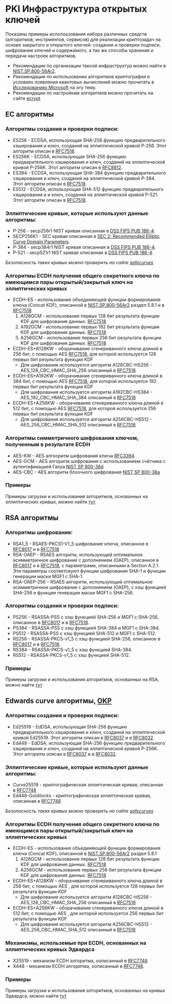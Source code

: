 # PKI Инфраструктура открытых ключей

Показаны примеры исполоьзования набора различных средств (алгоритмов, инстрментов, сервисов) для реализации криптозадач на основе закрытого и открытого ключей: 
создания и проверки подписи, шифрование ключей и содержимого, а так же способы хранения и передачи настроек алгоритмов.

* Рекомендации по организации такоой инфраструктур можно найти в [NIST.SP.800-56Ar2](https://nvlpubs.nist.gov/nistpubs/SpecialPublications/NIST.SP.800-56Ar2.pdf).
* Рекомендации по использовании алгоритмов криптографии в условиях появления квантовых вычислений можно прочитать в [Исследованиях Microsoft]( https://www.microsoft.com/en-us/research/wp-content/uploads/2017/09/1706.06752.pdf) на эту тему.
* Рекомендации по настройкам алгоритмов можно прочитать на сайте [ecrypt](https://www.ecrypt.eu.org/csa/documents/D5.4-FinalAlgKeySizeProt.pdf)

## EC алгоритмы

### Алгоритмы создания и проверки подписи:
 - ES256 - ECDSA, использующая SHA-256 функцию предварительного хэширования и ключ, созданнй на эллиптической кривой P-256. Этот алгоритм описан в [RFC7518](https://datatracker.ietf.org/doc/html/rfc7518#section-3.4).
 - ES256K - ECDSA, использующая SHA-256 функцию предварительного хэширования и ключ, созданнй на эллиптической кривой P-256K. Этот алгоритм описан в [RFC8812](https://www.rfc-editor.org/rfc/rfc8812#name-using-secp256k1-with-jose-a).
 - ES384 - ECDSA, использующая SHA-384 функцию предварительного хэширования и ключ, созданнй на эллиптической кривой P-384. Этот алгоритм описан в [RFC7518](https://datatracker.ietf.org/doc/html/rfc7518#section-3.4).
 - ES512 - ECDSA, использующая SHA-512 функцию предварительного хэширования и и ключ, созданнй на эллиптической кривой P-521. Этот алгоритм описан в [RFC7518](https://datatracker.ietf.org/doc/html/rfc7518#section-3.4).
 
### Эллиптические кривые, которые используют данные алгоритмы:
 - P-256 - secp256r1 NIST кривая описанная в [DSS FIPS PUB 186-4](https://nvlpubs.nist.gov/nistpubs/FIPS/NIST.FIPS.186-4.pdf).
 - SECP256K1 - SEC кривая описанная в [SEC 2: Recommended Elliptic Curve Domain Parameters](https://www.secg.org/sec2-v2.pdf).
 - P-384 - secp384r1 NIST кривая описанная в [DSS FIPS PUB 186-4](https://nvlpubs.nist.gov/nistpubs/FIPS/NIST.FIPS.186-4.pdf).
 - P-521 - secp521r1 NIST кривая описанная в [DSS FIPS PUB 186-4](https://nvlpubs.nist.gov/nistpubs/FIPS/NIST.FIPS.186-4.pdf).

*Безопасность таких кривых можно проверить на сайте [safecurves](https://safecurves.cr.yp.to)*

### Алгоритмы ECDH получения общего секретного ключа по имеющимся пары открытый/закрытый ключ на эллиптических кривых
 - ECDH-ES - использование объединяющей функции формирования ключа (Concat KDF), описанной в [NIST.SP.800-56Ar2](https://nvlpubs.nist.gov/nistpubs/SpecialPublications/NIST.SP.800-56Ar2.pdf) раздел 5.8.1 и в [RFC7518](https://datatracker.ietf.org/doc/html/rfc7518#section-4.6.2)
   1. A128GCM - использование первых 128 бит результата функции KDF для шифрования данных. [RFC7518](https://datatracker.ietf.org/doc/html/rfc7518#section-5.3)
   2. A192GCM - использование первых 192 бит результата функции KDF для шифрования данных. [RFC7518](https://datatracker.ietf.org/doc/html/rfc7518#section-5.3)
   3. A256GCM - использование первых 256 бит результата функции KDF для шифрования данных. [RFC7518](https://datatracker.ietf.org/doc/html/rfc7518#section-5.3)
 - ECDH-ES+A128KW - оборачивание сгенериванного ключа длиной в 256 бит, с помощью AES [RFC7518](https://datatracker.ietf.org/doc/html/rfc7518#section-4.6), для которой используется 128 первых бит результата функции KDF
   * Для шифрования используется алгоритм A128CBC-HS256 - AES_128_CBC_HMAC_SHA_256 описанный в [RFC7518](https://datatracker.ietf.org/doc/html/rfc7518#section-5.2.3)
 - ECDH-ES+A192KW - оборачивание сгенериванного ключа длиной в 384 бит, с помощью AES [RFC7518](https://datatracker.ietf.org/doc/html/rfc7518#section-4.6), для которой используется 192 первых бит результата функции KDF
   * Для шифрования используется алгоритм A192CBC-HS384 - AES_192_CBC_HMAC_SHA_384 описанный в [RFC7518](https://datatracker.ietf.org/doc/html/rfc7518#section-5.2.4)
 - ECDH-ES+A256KW - оборачивание сгенериванного ключа длиной в 512 бит, с помощью AES [RFC7518](https://datatracker.ietf.org/doc/html/rfc7518#section-4.6), для которой используется 256 первых бит результата функции KDF
   * Для шифрования используется алгоритм A256CBC-HS512 - AES_256_CBC_HMAC_SHA_512 описанный в [RFC7518](https://datatracker.ietf.org/doc/html/rfc7518#section-5.2.5)

### Алгоритмы симметричного шифрования ключом, полученным в результате ECDH
 - AES-KW - AES алгооритм шифрования ключа [RFC3394](https://datatracker.ietf.org/doc/html/rfc3394).
 - AES-GCM - AES алгоритм шифрования с использованием счётчика с аутентификацией Галуа [NIST SP 800-38d](https://nvlpubs.nist.gov/nistpubs/Legacy/SP/nistspecialpublication800-38d.pdf)
 - AES-CBC - AES алгоритм блоочного шифрования [NIST SP 800-38a](https://nvlpubs.nist.gov/nistpubs/Legacy/SP/nistspecialpublication800-38a.pdf)
 
### Примеры
 
Примеры загрузки и использования алгоритмов, основанных на эллиптических кривых, можно найти [тут](EC)
 
## RSA алгоритмы

### Алгоритмы шифрования:
 - RSA1_5 - RSAES-PKCS1-V1_5 шифрование ключа, описанное в [RFC8017](https://datatracker.ietf.org/doc/html/rfc8017#section-7.2) и в [RFC7518](https://datatracker.ietf.org/doc/html/rfc7518#section-4.2)
 - RSA-OAEP - RSAES алгоритм, использующий оптимальное асимметричное шифрование с дополнением (OAEP), описанное в [RFC8017](https://datatracker.ietf.org/doc/html/rfc8017#section-7.1) и в [RFC7518](https://datatracker.ietf.org/doc/html/rfc7518#section-4.3), с параметрами, описанными в Section A.2.1. Эти параметры соответсвуют функции шифрования SHA-1 и функции генерации маски MGF1 с SHA-1.
 - RSA-OAEP-256 – RSAES алгоритм, использующий оптимальное асимметричное шифрование с дополнением (OAEP), с хэш функцией SHA-256 и функции генерации маски MGF1 с SHA-256.
 
 ### Алгоритмы создания и проверки подписи:
 - PS256 - RSASSA-PSS с хэш функцией SHA-256 и MGF1 с SHA-256, описанное в [RFC8017](https://www.rfc-editor.org/rfc/rfc8017#page-32) и в [RFC7518](https://www.rfc-editor.org/rfc/rfc7518#page-10).
 - PS384 - RSASSA-PSS с хэш функцией SHA-384 и MGF1 с SHA-384.
 - PS512 - RSASSA-PSS с хэш функцией SHA-512 и MGF1 с SHA-512.
 - RS256 - RSASSA-PKCS-v1_5 с хэш функцией SHA-256, описанное в [RFC8017](https://www.rfc-editor.org/rfc/rfc8017#page-35) и в [RFC7518](https://www.rfc-editor.org/rfc/rfc7518#page-8).
 - RS384 - RSASSA-PKCS-v1_5 с хэш функцией SHA-384.
 - RS512 - RSASSA-PKCS-v1_5 с хэш функцией SHA-512.

### Примеры
 
Примеры загрузки и использования алгоритмов, основанных на RSA, можно найти [тут](RSA)

## Edwards curve алгоритмы, [OKP](https://datatracker.ietf.org/doc/html/rfc8037#section-2)

### Алгоритмы создания и проверки подписи:
 - Ed25519 - EdDSA, использующая SHA-256 функцию предварительного хэширования и ключ, созданнй на эллиптической кривой Ed25519. Этот алгоритм описан в [RFC8037](https://datatracker.ietf.org/doc/html/rfc8037#section-3.1) и в [RFC8032](https://www.rfc-editor.org/rfc/rfc8032#page-9).
 - Ed448 - EdDSA, использующая SHA-256 функцию предварительного хэширования и ключ, созданнй на эллиптической кривой P-256K. Этот алгоритм описан в [RFC8037](https://datatracker.ietf.org/doc/html/rfc8037#section-3.1) и в [RFC8032](https://www.rfc-editor.org/rfc/rfc8032#page-15).
 
### Эллиптические кривые, которые используют данные алгоритмы:
 - Curve25519 - криптографическая эллиптическая кривая, описанная в [RFC7748](https://datatracker.ietf.org/doc/html/rfc7748#section-4.1)
 - Ed448-Goldilocks - криптографическая эллиптическая кривая, описанная в [RFC7748](https://datatracker.ietf.org/doc/html/rfc7748#section-4.2)

*Безопасность таких кривых можно проверить на сайте [safecurves](https://safecurves.cr.yp.to)*

### Алгоритмы ECDH получения общего секретного ключа по имеющимся пары открытый/закрытый ключ на эллиптических кривых
 - ECDH-ES - использование объединяющей функции формирования ключа (Concat KDF), описанной в [NIST.SP.800-56Ar2](https://nvlpubs.nist.gov/nistpubs/SpecialPublications/NIST.SP.800-56Ar2.pdf) раздел 5.8.1
   1. A128GCM - использование первых 128 бит результата функции KDF для шифрования данных. [RFC7518](https://www.rfc-editor.org/rfc/rfc7518#page-15)
   3. A256GCM - использование первых 256 бит результата функции KDF для шифрования данных. [RFC7518](https://www.rfc-editor.org/rfc/rfc7518#page-15)
 - ECDH-ES+A128KW - оборачивание сгенериванного ключа длиной в 256 бит, с помощью AES , для которой используется 128 первых бит результата функции KDF
   * Для шифрования используется алгоритм A128CBC-HS256 - AES_128_CBC_HMAC_SHA_256 описанный в [RFC7518](https://www.rfc-editor.org/rfc/rfc7518#page-26)
 - ECDH-ES+A256KW - оборачивание сгенериванного ключа длиной в 512 бит, с помощью AES , для которой используется 256 первых бит результата функции KDF
   * Для шифрования используется алгоритм A256CBC-HS512 - AES_256_CBC_HMAC_SHA_512 описанный в [RFC7518](https://www.rfc-editor.org/rfc/rfc7518#page-26)
   
### Механизмы, использемые при ECDH, основанных на эллиптических кривых Эдвардса
 - X25519 - механизм ECDH алгоритма, оописанный в [RFC7748](https://datatracker.ietf.org/doc/html/rfc7748#page-7).
 - X448 - механизм ECDH алгоритма, оописанный в [RFC7748](https://datatracker.ietf.org/doc/html/rfc7748#page-7).

### Примеры

Примеры загрузки и использования алгоритмов, основанных на кривых Эдвардса, можно найти [тут](OKP)
